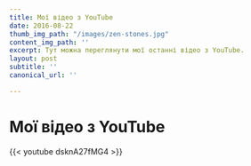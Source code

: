 ```yaml
---
title: Мої відео з YouTube
date: 2016-08-22
thumb_img_path: "/images/zen-stones.jpg"
content_img_path: ''
excerpt: Тут можна переглянути мої останні відео з YouTube.
layout: post
subtitle: ''
canonical_url: ''

---
```

# Мої відео з YouTube

{{< youtube dsknA27fMG4 >}}